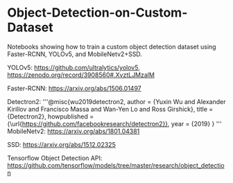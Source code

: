 # Object-Detection-on-Custom-Dataset
Notebooks showing how to train a custom object detection dataset using Faster-RCNN, YOLOv5, and MobileNetv2+SSD.

YOLOv5: https://github.com/ultralytics/yolov5, https://zenodo.org/record/3908560#.XvztLJMzalM

Faster-RCNN: https://arxiv.org/abs/1506.01497

Detectron2: 
'''@misc{wu2019detectron2,
  author =       {Yuxin Wu and Alexander Kirillov and Francisco Massa and
                  Wan-Yen Lo and Ross Girshick},
  title =        {Detectron2},
  howpublished = {\url{https://github.com/facebookresearch/detectron2}},
  year =         {2019}
}
'''
MobileNetv2: https://arxiv.org/abs/1801.04381

SSD: https://arxiv.org/abs/1512.02325

Tensorflow Object Detection API: https://github.com/tensorflow/models/tree/master/research/object_detection

